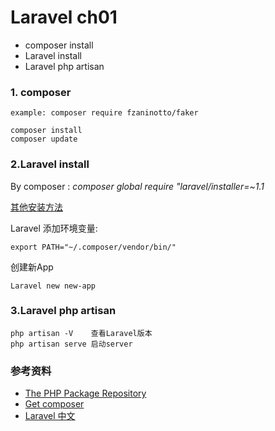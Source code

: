 # Laravel  ch01

- composer install
- Laravel install
- Laravel php artisan

### 1. composer

``` 
example: composer require fzaninotto/faker
```

``` 
composer install
composer update
```



### 2.Laravel install

By composer : _composer global require "laravel/installer=~1.1_ 

[其他安装方法](http://www.golaravel.com/laravel/docs/5.1/homestead/)

Laravel 添加环境变量:

``` 
export PATH="~/.composer/vendor/bin/"
```

创建新App

``` 
Laravel new new-app
```



### 3.Laravel php artisan

``` 
php artisan -V    查看Laravel版本
php artisan serve 启动server
```



### 参考资料

* [The PHP Package Repository](https://packagist.org/)
* [Get composer](https://packagist.org/)
* [Laravel 中文](http://lhttp://www.golaravel.com/)